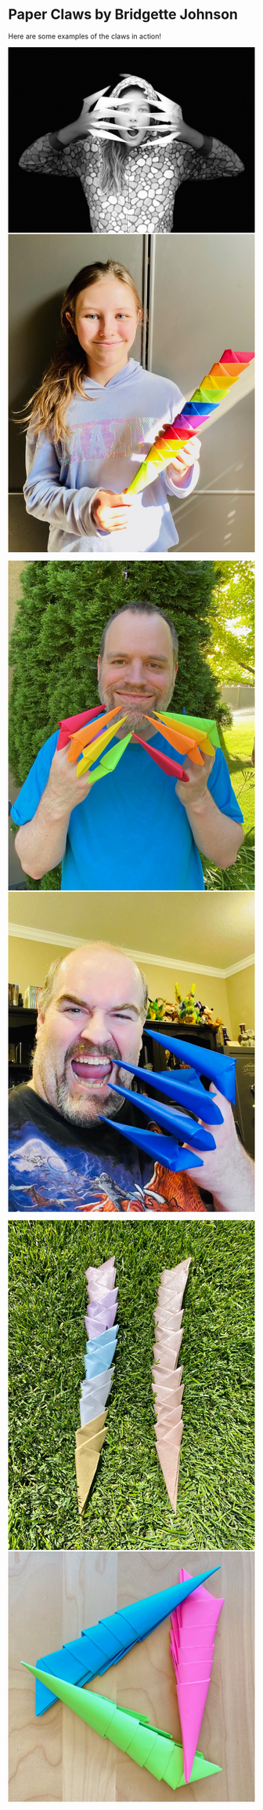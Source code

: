 # Paper Claws by Bridgette Johnson

Here are some examples of the claws in action!

![Claw 1](/IMG_3844.jpg "image Title") ![Claw 2](/IMG_3894.jpg "image Title")

![Claw 3](/IMG_3914.jpg "image Title") ![Claw 4](/IMG_3941.JPG "image Title")

![Claw 5](/IMG_4734.jpg "image Title") ![Claw 6](/IMG_4747.jpg "image Title")
